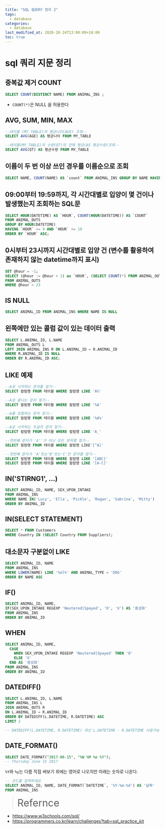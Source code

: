 ```yaml
---
title: "SQL QUERY 정리 2"
tags:
  - database
categories:
  - database
last_modified_at: 2020-10-24T13:00:00+18:00
toc: true
---
```


# sql 쿼리 지문 정리

## 중복값 제거 COUNT

```SQL
SELECT COUNT(DISTINCT NAME) FROM ANIMAL_INS ;
```

- `COUNT(*)`은 NULL 을 허용한다

## AVG, SUM, MIN, MAX

```SQL
--테이블 (MY_TABLE)의 평균나이(AGE) 조회--
SELECT AVG(AGE) AS 평균나이 FROM MY_TABLE

--테이블(MY_TABLE)의 수량(QT)의 전체 평균(AS 평균수량)조회--
SELECT AVG(QT) AS 평균수량 FROM MY_TABLE
```

## 이름이 두 번 이상 쓰인 경우를 이름순으로 조회

```SQL
SELECT NAME, COUNT(NAME) AS `count` FROM ANIMAL_INS GROUP BY NAME HAVING `count` >= 2 ORDER BY NAME ASC
```

## 09:00부터 19:59까지, 각 시간대별로 입양이 몇 건이나 발생했는지 조회하는 SQL문

```SQL
SELECT HOUR(DATETIME) AS `HOUR`, COUNT(HOUR(DATETIME)) AS `COUNT`
FROM ANIMAL_OUTS
GROUP BY HOUR(DATETIME)
HAVING `HOUR` >= 9 AND `HOUR` <= 19
ORDER BY `HOUR` ASC;
```

## 0시부터 23시까지 시간대별로 입양 건 (변수를 활용하여 존재하지 않는 datetime까지 표시)
```SQL
SET @hour = -1;
SELECT (@hour := @hour + 1) as `HOUR`, (SELECT COUNT(*) FROM ANIMAL_OUTS WHERE HOUR(DATETIME) = @hour) AS `COUNT`
FROM ANIMAL_OUTS
WHERE @hour < 23
```

## IS NULL

```SQL
SELECT ANIMAL_ID FROM ANIMAL_INS WHERE NAME IS NULL
```

## 왼쪽에만 있는 콜럼 값이 있는 데이터 출력
```SQL
SELECT L.ANIMAL_ID, L.NAME
FROM ANIMAL_OUTS L
LEFT JOIN ANIMAL_INS R ON L.ANIMAL_ID = R.ANIMAL_ID
WHERE R.ANIMAL_ID IS NULL
ORDER BY R.ANIMAL_ID ASC;
```

## LIKE 예제
```SQL
--A로 시작하는 문자를 찾기--
SELECT 컬럼명 FROM 테이블 WHERE 컬럼명 LIKE 'A%'

--A로 끝나는 문자 찾기--
SELECT 컬럼명 FROM 테이블 WHERE 컬럼명 LIKE '%A'

--A를 포함하는 문자 찾기--
SELECT 컬럼명 FROM 테이블 WHERE 컬럼명 LIKE '%A%'

--A로 시작하는 두글자 문자 찾기--
SELECT 컬럼명 FROM 테이블 WHERE 컬럼명 LIKE 'A_'

--첫번째 문자가 'A''가 아닌 모든 문자열 찾기--
SELECT 컬럼명 FROM 테이블 WHERE 컬럼명 LIKE'[^A]'

--첫번째 문자가 'A'또는'B'또는'C'인 문자열 찾기--
SELECT 컬럼명 FROM 테이블 WHERE 컬럼명 LIKE '[ABC]'
SELECT 컬럼명 FROM 테이블 WHERE 컬럼명 LIKE '[A-C]'
```

## IN('STIRNG1', ...)

```SQL
SELECT ANIMAL_ID, NAME, SEX_UPON_INTAKE
FROM ANIMAL_INS
WHERE NAME IN('Lucy', 'Ella', 'Pickle', 'Rogan', 'Sabrina', 'Mitty')
ORDER BY ANIMAL_ID
```

## IN(SELECT STATEMENT)
```SQL
SELECT * FROM Customers
WHERE Country IN (SELECT Country FROM Suppliers);
```

## 대소문자 구분없이 LIKE

```SQL
SELECT ANIMAL_ID, NAME
FROM ANIMAL_INS
WHERE LOWER(NAME) LIKE '%el%' AND ANIMAL_TYPE = 'DOG'
ORDER BY NAME ASC
```

## IF()

```SQL
SELECT ANIMAL_ID, NAME,
IF(SEX_UPON_INTAKE REGEXP 'Neutered|Spayed', 'O', 'X') AS '중성화'
FROM ANIMAL_INS
ORDER BY ANIMAL_ID
```

## WHEN

```SQL
SELECT ANIMAL_ID, NAME,
  CASE
    WHEN SEX_UPON_INTAKE REGEXP 'Neutered|Spayed' THEN 'O'
    ELSE 'X'
  END AS '중성화'
FROM ANIMAL_INS
ORDER BY ANIMAL_ID
```

## DATEDIFF()

```SQL
SELECT L.ANIMAL_ID, L.NAME
FROM ANIMAL_INS L
JOIN ANIMAL_OUTS R
ON L.ANIMAL_ID = R.ANIMAL_ID
ORDER BY DATEDIFF(L.DATETIME, R.DATETIME) ASC
LIMIT 2

-- DATEDIFF(L.DATETIME, R.DATETIME) 대신 L.DATETIME - R.DATETIME 사용가능.
```

## DATE_FORMAT()
```SQL
SELECT DATE_FORMAT("2017-06-15", "%W %M %e %Y");
-- Thursday June 15 2017
```
`%Y`와 `%y`는 다름 직접 써보기 위에는 영어로 나오지만 아래는 숫자로 나온다.

```SQL
-- 코드를 입력하세요
SELECT ANIMAL_ID, NAME, DATE_FORMAT(`DATETIME`, '%Y-%m-%d') AS '날짜'
FROM ANIMAL_INS
```

><font size="6">Refernce</font>
- https://www.w3schools.com/sql/
- https://programmers.co.kr/learn/challenges?tab=sql_practice_kit
